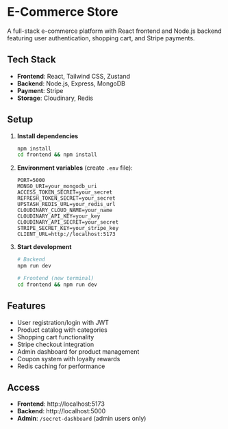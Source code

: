 # E-Commerce Store
A full-stack e-commerce platform with React frontend and Node.js backend featuring user authentication, shopping cart, and Stripe payments.

## Tech Stack
- **Frontend**: React, Tailwind CSS, Zustand
- **Backend**: Node.js, Express, MongoDB
- **Payment**: Stripe
- **Storage**: Cloudinary, Redis

## Setup
1. **Install dependencies**
   ```bash
   npm install
   cd frontend && npm install
   ```

2. **Environment variables** (create `.env` file):
   ```env
   PORT=5000
   MONGO_URI=your_mongodb_uri
   ACCESS_TOKEN_SECRET=your_secret
   REFRESH_TOKEN_SECRET=your_secret
   UPSTASH_REDIS_URL=your_redis_url
   CLOUDINARY_CLOUD_NAME=your_name
   CLOUDINARY_API_KEY=your_key
   CLOUDINARY_API_SECRET=your_secret
   STRIPE_SECRET_KEY=your_stripe_key
   CLIENT_URL=http://localhost:5173
   ```

3. **Start development**
   ```bash
   # Backend
   npm run dev
   
   # Frontend (new terminal)
   cd frontend && npm run dev
   ```

## Features
- User registration/login with JWT
- Product catalog with categories
- Shopping cart functionality
- Stripe checkout integration
- Admin dashboard for product management
- Coupon system with loyalty rewards
- Redis caching for performance

## Access
- **Frontend**: http://localhost:5173
- **Backend**: http://localhost:5000
- **Admin**: `/secret-dashboard` (admin users only)